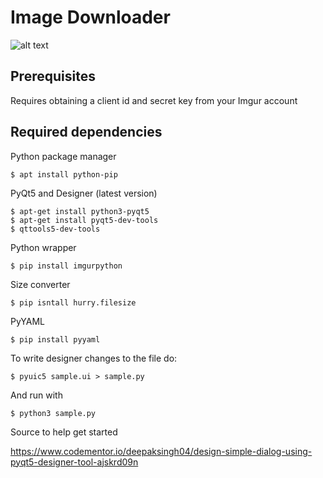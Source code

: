 # Image Downloader

![alt text](https://github.com/acomputerguy/Imgur-/blob/master/Image%20Downloader/imgurpython_gui.PNG)

## Prerequisites

Requires obtaining a client id and secret key from your Imgur account

Required dependencies
-----
Python package manager

    $ apt install python-pip
PyQt5 and Designer (latest version)

    $ apt-get install python3-pyqt5
    $ apt-get install pyqt5-dev-tools
    $ qttools5-dev-tools
Python wrapper

    $ pip install imgurpython 
Size converter

    $ pip isntall hurry.filesize
PyYAML

    $ pip install pyyaml
To write designer changes to the file do:

    $ pyuic5 sample.ui > sample.py
And run with

    $ python3 sample.py
    
Source to help get started

https://www.codementor.io/deepaksingh04/design-simple-dialog-using-pyqt5-designer-tool-ajskrd09n
